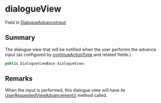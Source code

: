 # dialogueView

Field in [DialogueAdvanceInput](yarn.unity.dialogueadvanceinput.md)

## Summary

The dialogue view that will be notified when the user performs the advance input (as configured by [continueActionType](yarn.unity.dialogueadvanceinput.continueactiontype-2.md) and related fields.)

```csharp
public DialogueViewBase dialogueView;
```

## Remarks

When the input is performed, this dialogue view will have its [UserRequestedViewAdvancement()](yarn.unity.dialogueviewbase.userrequestedviewadvancement.md) method called.
